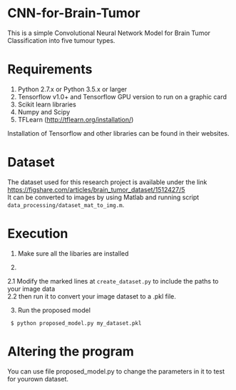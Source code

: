 # CNN-for-Brain-Tumor
This is a simple Convolutional Neural Network Model for Brain Tumor Classification into five tumour types. 


# Requirements
1. Python 2.7.x or Python 3.5.x or larger
2. Tensorflow v1.0+ and Tensorflow GPU version to run on a graphic card
3. Scikit learn libraries
4. Numpy and Scipy
5. TFLearn (http://tflearn.org/installation/)

Installation of Tensorflow and other libraries can be found in their websites.

# Dataset
The dataset used for this research project is available under the link https://figshare.com/articles/brain_tumor_dataset/1512427/5  
It can be converted to images by using Matlab and running script `data_processing/dataset_mat_to_img.m`.

# Execution
1. Make sure all the libaries are installed

2.  

2.1 Modify the marked lines at `create_dataset.py` to include the paths to your image data  
2.2 then run it to convert your image dataset to a .pkl file. 

3. Run the proposed model 
```
 $ python proposed_model.py my_dataset.pkl
 ```
 
 # Altering the program
 You can use file proposed_model.py to change the parameters in it to test for yourown dataset. 
